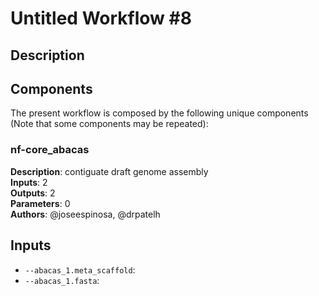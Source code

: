 # Untitled Workflow #8

## Description



## Components

The present workflow is composed by the following unique components (Note that some components may be repeated):

### nf-core_abacas

**Description**: contiguate draft genome assembly\
**Inputs**: 2\
**Outputs**: 2\
**Parameters**: 0\
**Authors**: @joseespinosa, @drpatelh

## Inputs

- `--abacas_1.meta_scaffold`: 
- `--abacas_1.fasta`: 
